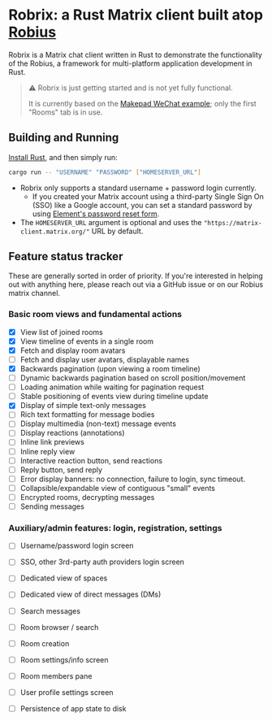 # Robrix: a Rust Matrix client built atop [Robius](https://github.com/project-robius)

Robrix is a Matrix chat client written in Rust to demonstrate the functionality of the Robius, a framework for multi-platform application development in Rust.

> ⚠️ Robrix is just getting started and is not yet fully functional.
>
> It is currently based on the [Makepad WeChat example](https://github.com/project-robius/makepad_wechat); only the first "Rooms" tab is in use.

## Building and Running

[Install Rust](https://www.rust-lang.org/tools/install), and then simply run:
```sh
cargo run -- "USERNAME" "PASSWORD" ["HOMESERVER_URL"]
```

* Robrix only supports a standard username + password login currently.
    * If you created your Matrix account using a third-party Single Sign On (SSO) like a Google account, you can set a standard password by using [Element's password reset form](https://app.element.io/#/forgot_password).
* The `HOMESERVER_URL` argument is optional and uses the `"https://matrix-client.matrix.org/"` URL by default.


## Feature status tracker 

These are generally sorted in order of priority. If you're interested in helping out with anything here, please reach out via a GitHub issue or on our Robius matrix channel.

### Basic room views and fundamental actions
- [x] View list of joined rooms
- [x] View timeline of events in a single room
- [x] Fetch and display room avatars
- [ ] Fetch and display user avatars, displayable names
- [x] Backwards pagination (upon viewing a room timeline)
- [ ] Dynamic backwards pagination based on scroll position/movement
- [ ] Loading animation while waiting for pagination request
- [ ] Stable positioning of events view during timeline update
- [x] Display of simple text-only messages
- [ ] Rich text formatting for message bodies
- [ ] Display multimedia (non-text) message events
- [ ] Display reactions (annotations)
- [ ] Inline link previews
- [ ] Inline reply view
- [ ] Interactive reaction button, send reactions
- [ ] Reply button, send reply
- [ ] Error display banners: no connection, failure to login, sync timeout.
- [ ] Collapsible/expandable view of contiguous "small" events
- [ ] Encrypted rooms, decrypting messages
- [ ] Sending messages

### Auxiliary/admin features: login, registration, settings
- [ ] Username/password login screen
- [ ] SSO, other 3rd-party auth providers login screen
- [ ] Dedicated view of spaces
- [ ] Dedicated view of direct messages (DMs)
- [ ] Search messages
- [ ] Room browser / search
- [ ] Room creation
- [ ] Room settings/info screen
- [ ] Room members pane
- [ ] User profile settings screen
- [ ] Persistence of app state to disk

